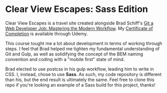 # Clear View Escapes: Sass Edition
Clear View Escapes is a travel site created alongside Brad Schiff's [Git a Web Developer Job: Mastering the Modern Workflow](https://www.udemy.com/git-a-web-developer-job-mastering-the-modern-workflow). My [Certificate of Completion](ude.my/UC-LY9DH0YE) is available through Udemy.

This course tought me a lot about development in terms of working through steps. I feel that Brad helped me tighten my fundamental understanding of Git and Gulp, as well as solidifying the concept of the BEM naming convention and coding with a "mobile first" state of mind.

Brad elected to use postcss in his gulp workflow, leading him to write in CSS. I, instead, chose to use **Sass**. As such, my code repository is different than his, but the end result is ultimately the same. Feel free to clone this repo if you're looking an example of a Sass build for this project, thanks!